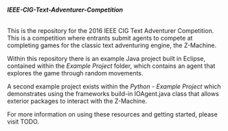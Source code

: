 <b><h6>IEEE-CIG-Text-Adventurer-Competition</h6></b>

This is the repository for the 2016 IEEE CIG Text Adventurer Competition. This is a competition where entrants submit agents to compete at completing games for the classic text adventuring engine, the Z-Machine.

Within this repository there is an example Java project built in Eclipse, contained within the <i>Example Project</i> folder, which contains an agent that explores the game through random movements.

A second example project exists within the <i>Python - Example Project</i> which demonstrates using the frameworks build-in IOAgent.java class that allows exterior packages to interact with the Z-Machine.

For more information on using these resources and getting started, please visit TODO.
